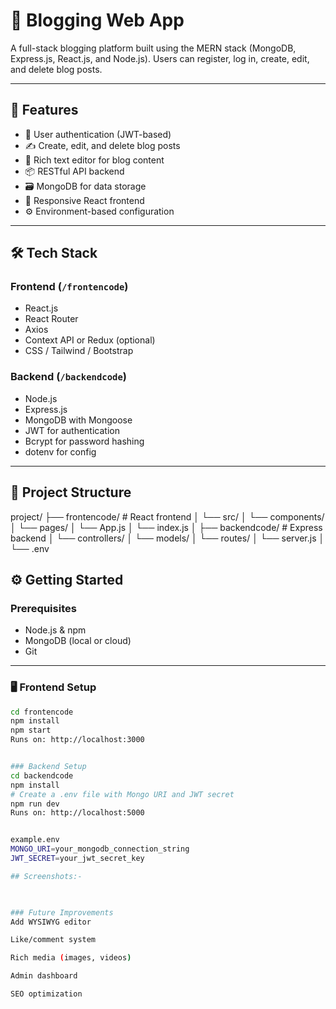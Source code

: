 # 📝 Blogging Web App

A full-stack blogging platform built using the MERN stack (MongoDB, Express.js, React.js, and Node.js). Users can register, log in, create, edit, and delete blog posts.

---

## 🚀 Features

- 🔐 User authentication (JWT-based)
- ✍️ Create, edit, and delete blog posts
- 🧾 Rich text editor for blog content
- 📦 RESTful API backend
- 🗃️ MongoDB for data storage
- 🎨 Responsive React frontend
- ⚙️ Environment-based configuration

---

## 🛠️ Tech Stack

### Frontend (`/frontencode`)
- React.js
- React Router
- Axios
- Context API or Redux (optional)
- CSS / Tailwind / Bootstrap

### Backend (`/backendcode`)
- Node.js
- Express.js
- MongoDB with Mongoose
- JWT for authentication
- Bcrypt for password hashing
- dotenv for config

---

## 📁 Project Structure

project/
├── frontencode/ # React frontend
│ └── src/
│ └── components/
│ └── pages/
│ └── App.js
│ └── index.js
│
├── backendcode/ # Express backend
│ └── controllers/
│ └── models/
│ └── routes/
│ └── server.js
│ └── .env

## ⚙️ Getting Started

### Prerequisites

- Node.js & npm
- MongoDB (local or cloud)
- Git

---

### 🖥️ Frontend Setup

```bash
cd frontencode
npm install
npm start
Runs on: http://localhost:3000


### Backend Setup 
cd backendcode
npm install
# Create a .env file with Mongo URI and JWT secret
npm run dev
Runs on: http://localhost:5000


example.env 
MONGO_URI=your_mongodb_connection_string
JWT_SECRET=your_jwt_secret_key

## Screenshots:- 


 
### Future Improvements
Add WYSIWYG editor

Like/comment system

Rich media (images, videos)

Admin dashboard

SEO optimization